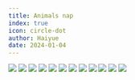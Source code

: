 ```yaml
---
title: Animals nap
index: true
icon: circle-dot
author: Haiyue
date: 2024-01-04
---
```



![](/data/english/reading/AA-Animalsnap/001.jpg)
![](/data/english/reading/AA-Animalsnap/002.jpg)
![](/data/english/reading/AA-Animalsnap/003.jpg)
![](/data/english/reading/AA-Animalsnap/004.jpg)
![](/data/english/reading/AA-Animalsnap/005.jpg)
![](/data/english/reading/AA-Animalsnap/006.jpg)
![](/data/english/reading/AA-Animalsnap/007.jpg)
![](/data/english/reading/AA-Animalsnap/008.jpg)
![](/data/english/reading/AA-Animalsnap/009.jpg)
![](/data/english/reading/AA-Animalsnap/010.jpg)
![](/data/english/reading/AA-Animalsnap/011.jpg)
![](/data/english/reading/AA-Animalsnap/012.jpg)